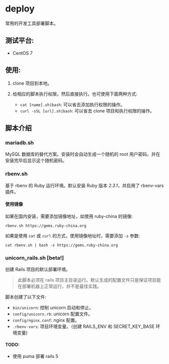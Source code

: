 # deploy

常用的开发工具部署脚本。

## 测试平台:

* CentOS 7

## 使用:

1. clone 项目到本地。
2. 给相应的脚本执行权限，然后直接执行。也可使用下面两种方式:

   * `cat [name].sh|bash`: 可以省去添加执行权限的操作。
   * `curl -sSL [url].sh|bash`: 可以省去 clone 项目和执行权限的操作。

## 脚本介绍

### mariadb.sh

MySQL 数据库的替代方案。安装时会自动生成一个随机的 root 用户密码，并在安装完毕后显示这个随机密码。

### rbenv.sh

基于 rbenv 的 Ruby 运行环境。默认安装 Ruby 版本 *2.3.1*，并启用了 rbenv-vars 插件。

#### 使用镜像

如果在国内安装，需要添加镜像地址，如使用 ruby-china 的镜像:

    rbenv.sh https://gems.ruby-china.org

如果是使用 `cat` 或 `curl` 的方式，使用镜像地址时，需要添加 `-s` 参数:

    cat rbenv.sh | bash -s https://gems.ruby-china.org

### unicorn_rails.sh [beta!]

创建 Rails 项目的默认部署环境。

> 此脚本必须在 rails 项目主目录运行。默认生成的配置文件只是保证项目能在部署机器上正常运行，并不是最佳实践。

脚本创建了以下文件:

* `bin/unicorn`: 控制 unicorn 启动和停止。
* `config/unicorn.rb`: unicorn 配置文件。
* `config/nginx.conf`: nginx 配置。
* `.rbenv-vars`: 项目环境变量。（创建 RAILS_ENV 和 SECRET_KEY_BASE 环境变量)

#### TODO:

* 使用 puma 部署 rails 5
